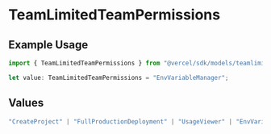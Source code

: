 # TeamLimitedTeamPermissions

## Example Usage

```typescript
import { TeamLimitedTeamPermissions } from "@vercel/sdk/models/teamlimited.js";

let value: TeamLimitedTeamPermissions = "EnvVariableManager";
```

## Values

```typescript
"CreateProject" | "FullProductionDeployment" | "UsageViewer" | "EnvVariableManager" | "EnvironmentManager"
```